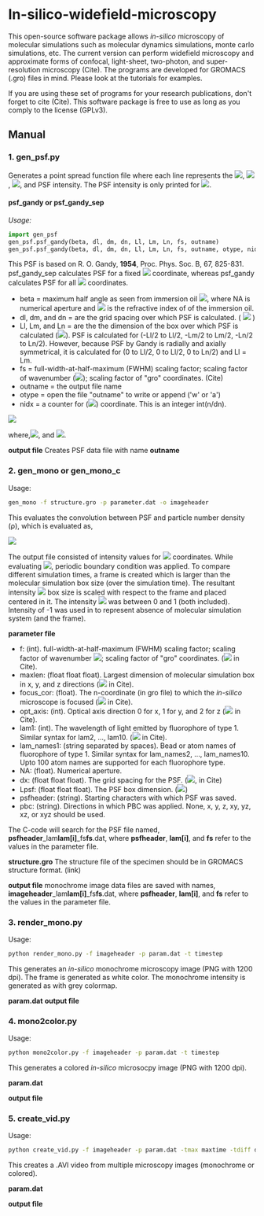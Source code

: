 # In-silico-widefield-microscopy

This open-source software package allows *in-silico* microscopy of molecular simulations such as molecular
dynamics simulations, monte carlo simulations, etc. The current version can perform widefield microscopy 
and approximate forms of confocal, light-sheet, two-photon, and super-resolution microscopy (Cite). 
The programs are developed for GROMACS (.gro) files in mind. Please look at the tutorials for examples.

If you are using these set of programs for your research publications, don't forget to cite (Cite). This software 
package is free to use as long as you comply to the license (GPLv3).


## Manual

### 1. gen_psf.py 

Generates a point spread function file where each line represents the <img src="https://render.githubusercontent.com/render/math?math=l^'">,  <img src="https://render.githubusercontent.com/render/math?math=m^'">,  <img src="https://render.githubusercontent.com/render/math?math=n^'">, and PSF intensity.
The PSF intensity is only printed for <img src="https://render.githubusercontent.com/render/math?math=m^' \leq l^'">.

#### psf_gandy or psf_gandy_sep
*Usage:* 

```python
import gen_psf
gen_psf.psf_gandy(beta, dl, dm, dn, Ll, Lm, Ln, fs, outname)
gen_psf.psf_gandy(beta, dl, dm, dn, Ll, Lm, Ln, fs, outname, otype, nidx)
```


This PSF is based on  R. O. Gandy, **1954**, Proc. Phys. Soc. B, 67, 825-831. psf_gandy_sep calculates PSF for a fixed  <img src="https://render.githubusercontent.com/render/math?math=n^'"> coordinate, whereas
psf_gandy calculates PSF for all  <img src="https://render.githubusercontent.com/render/math?math=n^'"> coordinates.
- beta = maximum half angle as seen from immersion oil <img src="https://render.githubusercontent.com/render/math?math=\beta=\sin^{-1}(NA/\mu)">, where NA is numerical aperture and  <img src="https://render.githubusercontent.com/render/math?math=\mu"> is the refractive index of of the immersion oil. 
- dl, dm, and dn = are the grid spacing over which PSF is calculated. ( <img src="https://render.githubusercontent.com/render/math?math=\Delta l^', \Delta m^', \Delta n^'"> )
- Ll, Lm, and Ln = are the the dimension of the box over which PSF is calculated (<img src="https://render.githubusercontent.com/render/math?math=P_{l^'}, P_{m^'}, P_{n^'}">). PSF is calculated for (-Ll/2 to Ll/2, -Lm/2 to Lm/2, -Ln/2 to Ln/2). However, because PSF 
  by Gandy is radially and axially symmetrical, it is calculated for (0 to Ll/2, 0 to Ll/2, 0 to Ln/2) and Ll = Lm.
- fs = full-width-at-half-maximum (FWHM) scaling factor; scaling factor of wavenumber (<img src="https://render.githubusercontent.com/render/math?math=k=2\pi/\lambda">); scaling factor of "gro" coordinates. (Cite) 
- outname = the output file name
- otype = open the file "outname" to write or append ('w' or 'a')
- nidx = a counter for (<img src="https://render.githubusercontent.com/render/math?math=n^'">) coordinate. This is an integer int(n/dn).
<img src="https://render.githubusercontent.com/render/math?math=PSF(r,n^')=PSF(l^',m^',n^')=I_0 \left\vert \frac{3}{2(1-\cos^{3/2}\beta)} \int_0^\beta e^{ik^'n^'\cos\theta}J_0(k^'r\sin\theta)\sin\theta\cos^{1/2}\theta d\theta \right\vert^2">

where,<img src="https://render.githubusercontent.com/render/math?math=k^'=\frac{2\pi f_s}{\lambda}">, and <img src="https://render.githubusercontent.com/render/math?math=I_0 = 1">.   

**output file**
Creates PSF data file with name **outname**

### 2. gen_mono or gen_mono_c
Usage:
```bash
gen_mono -f structure.gro -p parameter.dat -o imageheader
```
This evaluates the convolution between PSF and particle number density (ρ), which is evaluated as, 

<img src="https://render.githubusercontent.com/render/math?math=I(l^',m^')=\sum_{j=1}^N PSF(l^'-l_j,m^'-m_j,n_O-n_j)">

The output file consisted of intensity values for <img src="https://render.githubusercontent.com/render/math?math=(l^',m^')"> coordinates. While evaluating <img src="https://render.githubusercontent.com/render/math?math=I">, periodic boundary condition was applied. 
To compare different simulation times, a frame is created which is larger than the molecular simulation box size (over the simulation time). 
The resultant intensity <img src="https://render.githubusercontent.com/render/math?math=I"> box size is scaled with respect to the frame and placed centered in it. The intensity <img src="https://render.githubusercontent.com/render/math?math=I"> was between 0 and 1 (both included). Intensity of -1 was used in 
to represent absence of molecular simulation system (and the frame).

**parameter file**
- f: (int). full-width-at-half-maximum (FWHM) scaling factor; scaling factor of wavenumber <img src="https://render.githubusercontent.com/render/math?math=\left( k=2\pi/\lambda\right)">; scaling factor of "gro" coordinates. (<img src="https://render.githubusercontent.com/render/math?math=f_s"> in Cite).
- maxlen: (float float float). Largest dimension of molecular simulation box in x, y, and z directions (<img src="https://render.githubusercontent.com/render/math?math=B_l^*, B_m^*, B_n^*"> in Cite).
- focus_cor: (float). The n-coordinate (in gro file) to which the *in-silico* microscope is focused (<img src="https://render.githubusercontent.com/render/math?math=n_O"> in Cite). 
- opt_axis: (int). Optical axis direction 0 for x, 1 for y, and 2 for z (<img src="https://render.githubusercontent.com/render/math?math=n"> in Cite).
- lam1: (int). The wavelength of light emitted by fluorophore of type 1. Similar syntax for lam2, ..., lam10. (<img src="https://render.githubusercontent.com/render/math?math=\lambda"> in Cite).
- lam_names1: (string separated by spaces). Bead or atom names of fluorophore of type 1. Similar syntax for lam_names2, ..., lam_names10. Upto 100 atom names are supported for each fluorophore type.
- NA: (float). Numerical aperture. 
- dx: (float float float). The grid spacing for the PSF. (<img src="https://render.githubusercontent.com/render/math?math=\Delta l^', \Delta m^', \Delta n^'">,  in Cite)
- Lpsf: (float float float). The PSF box dimension. (<img src="https://render.githubusercontent.com/render/math?math=P_{l^'}, P_{m^'}, P_{n^'}">)
- psfheader: (string). Starting characters with which PSF was saved.
- pbc: (string). Directions in which PBC was applied. None, x, y, z, xy, yz, xz, or xyz should be used.

The C-code will search for the PSF file named, **psfheader**_lam**lam[i]**_fs**fs**.dat, where **psfheader**, **lam[i]**, and **fs** refer to the values in the parameter file.

**structure.gro**
The structure file of the specimen should be in GROMACS structure format. (link)

**output file**
monochrome image data files are saved with names, **imageheader**_lam**lam[i]**_fs**fs**.dat, where **psfheader**, **lam[i]**, and **fs** refer to the values in the parameter file.

### 3. render_mono.py

Usage:
```bash
python render_mono.py -f imageheader -p param.dat -t timestep
```

This generates an *in-silico* monochrome microscopy image (PNG with 1200 dpi). The frame is generated as white color. 
The monochrome intensity is generated as with grey colormap.

**param.dat**
**output file**

### 4. mono2color.py
Usage:  
```bash
python mono2color.py -f imageheader -p param.dat -t timestep
```

This generates a colored *in-silico* microsocpy image (PNG with 1200 dpi).

**param.dat**

**output file**

### 5. create_vid.py
Usage:  
```bash
python create_vid.py -f imageheader -p param.dat -tmax maxtime -tdiff delta_time
```
This creates a .AVI video from multiple microscopy images (monochrome or colored).

**param.dat**

**output file**
